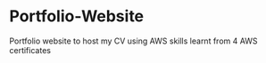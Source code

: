 # Portfolio-Website
Portfolio website to host my CV using AWS skills learnt from 4 AWS certificates
